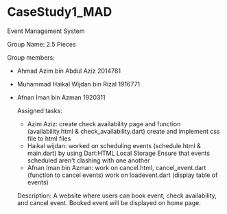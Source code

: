 # CaseStudy1_MAD
Event Management System

Group Name: 2.5 Pieces

Group members: 
- Ahmad Azim bin Abdul Aziz 2014781
- Muhammad Haikal Wijdan bin Rizal 1916771
- Afnan Iman bin Azman 1920311

  Assigned tasks:
  - Azim Aziz: create check availability page and function (availability.html & check_availability.dart)
                create and implement css file to html files
  - Haikal wijdan: worked on scheduling events (schedule.html & main.dart) by using Dart:HTML Local Storage
                   Ensure that events scheduled aren't clashing with one another
  - Afnan Iman bin Azman: work on cancel.html, cancel_event.dart (function to cancel events)
                          work on loadevent.dart (display table of events)

  Description:
    A website where users can book event, check availability, and cancel event. Booked event will be displayed on home page.
